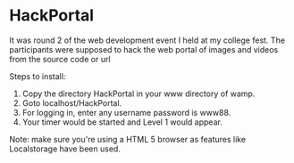 HackPortal
==========

It was round 2 of the web development event I held at my college fest. The participants were supposed to hack the web portal of images and videos from the source code or url

Steps to install:
1) Copy the directory HackPortal in your www directory of wamp. 
2) Goto localhost/HackPortal.
3) For logging in, enter any username password is www88.
4) Your timer would be started and Level 1 would appear.

Note: make sure you're using a HTML 5 browser as features like Localstorage have been used.
